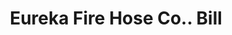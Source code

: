 ---
doi: 10.7916/D81Z5GGZ
date_other: '1900'
date_other_textual: 1900-1909
form: printed ephemera
genre:
- Invoices
name:
- Eureka Fire Hose Co.
object_in_context_url: https://biggert.cul.columbia.edu/items/view/ave_biggert_00986
subject_hierarchical_geographic:
- New York, New York, United States
subject_name:
- Eureka Fire Hose Co.
title: Eureka Fire Hose Co.. Bill
sort_title: Eureka Fire Hose Co.. Bill
call_number: ave_biggert_00986
coordinates:
- 40.71277777777778,-74.00583333333333
pid: ave_biggert_00986
identifiers: ave_biggert_00986
thumbnail: https://derivativo-2.library.columbia.edu/iiif/2/ldpd:344291/full/!256,256/0/native.jpg
permalink: "/items/ave_biggert_00986/"
layout: iiif-image-page
---